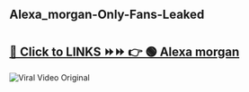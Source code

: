 
 ## Alexa_morgan-Only-Fans-Leaked

# <h2><a href="https://clipsfans.com/Alexa_morgan&ref=git">🔗 Click to LINKS ⏩⏩ 👉 🟢 Alexa morgan </a></h2>

<a href="https://clipsfans.com/Alexa_morgan&ref=git" rel="nofollow" data-target="animated-image.originalLink"><img src="https://i.ibb.co.com/xMMVF88/686577567.gif" alt="Viral Video Original" style="max-width: 100%; display: inline-block;" data-target="animated-image.originalImage"></a>
